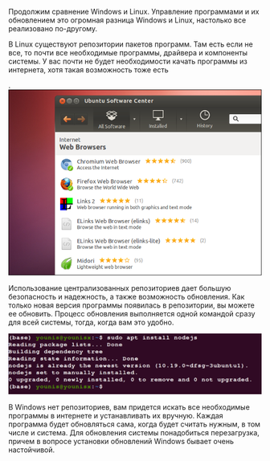 Продолжим сравнение Windows и Linux. Управление программами и их обновлением это огромная разница Windows и Linux, настолько все реализовано по-другому.


В Linux существуют репозитории пакетов программ. Там есть если не все, то почти все необходимые программы, драйвера и компоненты системы. У вас почти не будет необходимости качать программы из интернета, хотя такая возможность тоже есть


.![image13.png](./images/upravlieniie-proghrammami-i-obnovlieniiami_1.png)


Использование централизованных репозиториев дает большую безопасность и надежность, а также возможность обновления. Как только новая версия программы появилась в репозитории, вы можете ее обновить. Процесс обновления выполняется одной командой сразу для всей системы, тогда, когда вам это удобно.


![image14.png](./images/upravlieniie-proghrammami-i-obnovlieniiami_2.png)


В Windows нет репозиториев, вам придется искать все необходимые программы в интернете и устанавливать их вручную. Каждая программа будет обновляться сама, когда будет считать нужным, в том числе и система. Для обновления системы понадобиться перезагрузка, причем в вопросе установки обновлений Windows бывает очень настойчивой.

